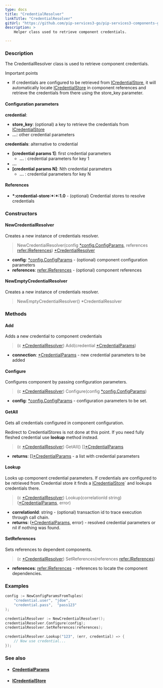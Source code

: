 ```yaml
---
type: docs
title: "CredentialResolver"
linkTitle: "CredentialResolver"
gitUrl: "https://github.com/pip-services3-go/pip-services3-components-go"
description: >
    Helper class used to retrieve component credentials.

---
```



### Description

The CredentialResolver class is used to retrieve component credentials.

Important points

- If credentials are configured to be retrieved from [ICredentialStore](../icredentialStore), it will automatically locate [ICredentialStore](../icredentialStore) in component references and retrieve the credentials from there using the store_key parameter.

#### Configuration parameters

**credential**: 
- **store_key**: (optional) a key to retrieve the credentials from [ICredentialStore](../icredentialStore)
- **...**: other credential parameters

**credentials**: alternative to credential
- **[credential params 1]**: first credential parameters
    - **...** : credential parameters for key 1
- **...**
- **[credential params N]**:       Nth credential parameters
    - **...** : credential parameters for key N

#### References
- **\*:credential-store:\*:\*:1.0** -  (optional) Credential stores to resolve credentials


### Constructors

#### NewCredentialResolver
Creates a new instance of credentials resolver.

> NewCredentialResolver(config [*config.ConfigParams](../../../commons/config/config_params), references [refer.IReferences](../../../commons/refer/ireferences)) [*CredentialResolver]()

- **config**: [*config.ConfigParams](../../../commons/config/config_params) - (optional) component configuration parameters
- **references**: [refer.IReferences](../../../commons/refer/ireferences) - (optional) component references

#### NewEmptyCredentialResolver
Creates a new instance of credentials resolver.

> NewEmptyCredentialResolver() *CredentialResolver


### Methods

#### Add
Adds a new credential to component credentials

> (c [*CredentialResolver]()) Add(credential [*CredentialParams](../credential_params))

- **connection**: [*CredentialParams](../credential_params) - new credential parameters to be added


#### Configure
Configures component by passing configuration parameters.

> (c [*CredentialResolver]()) Configure(config [*config.ConfigParams](../../../commons/config/config_params))

- **config**: [*config.ConfigParams](../../../commons/config/config_params) - configuration parameters to be set.


#### GetAll
Gets all credentials configured in component configuration.

Redirect to CredentialStores is not done at this point.
If you need fully fleshed credential use **lookup** method instead.

> (c [*CredentialResolver]()) GetAll() [][*CredentialParams](../credential_params)

- **returns**: [][*CredentialParams](../credential_params) - a list with credential parameters


#### Lookup
Looks up component credential parameters. If credentials are configured to be retrieved
from Credential store it finds a [ICredentialStore](../icredential_store)` and lookups credentials there.

> (c [*CredentialResolver]()) Lookup(correlationId string) ([*CredentialParams](../credential_params), error)

- **correlationId**: string - (optional) transaction id to trace execution through call chain.
- **returns**: ([*CredentialParams](../credential_params), error) - resolved credential parameters or nil if nothing was found.


#### SetReferences
Sets references to dependent components.

> (c [*CredentialResolver]()) SetReferences(references [refer.IReferences](../../../commons/refer/ireferences))

- **references**: [refer.IReferences](../../../commons/refer/ireferences) - references to locate the component dependencies.

### Examples
```go
config := NewConfigParamsFromTuples(
    "credential.user", "jdoe",
    "credential.pass",  "pass123"
);
  
credentialResolver := NewCredentialResolver();
credentialResolver.Configure(config);
credentialResolver.SetReferences(references);
  
credentialResolver.Lookup("123", (err, credential) => {
    // Now use credential...
});
```


### See also
- #### [CredentialParams](../credential_params)
- #### [ICredentialStore](../icredentialStore)
